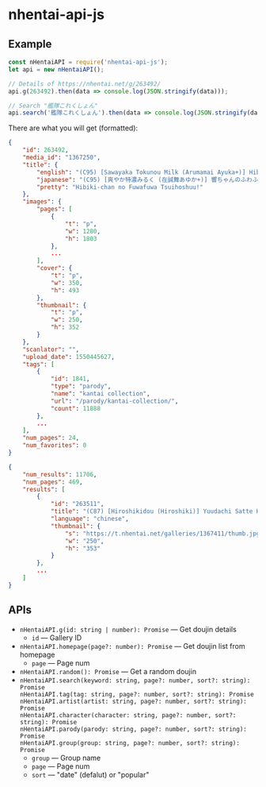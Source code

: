 # nhentai-api-js
## Example
```javascript
const nHentaiAPI = require('nhentai-api-js');
let api = new nHentaiAPI();

// Details of https://nhentai.net/g/263492/
api.g(263492).then(data => console.log(JSON.stringify(data)));

// Search "艦隊これくしょん"
api.search('艦隊これくしょん').then(data => console.log(JSON.stringify(data)));
```

There are what you will get (formatted):

```json
{
    "id": 263492,
    "media_id": "1367250",
    "title": {
        "english": "(C95) [Sawayaka Tokunou Milk (Arumamai Ayuka+)] Hibiki-chan no Fuwafuwa Tsuihoshuu! (Kantai Collection -KanColle-) [Chinese] [山樱汉化]",
        "japanese": "(C95) [爽やか特濃みるく (在誠舞あゆか+)] 響ちゃんのふわふわ追補習! (艦隊これくしょん -艦これ-) [中国翻訳]",
        "pretty": "Hibiki-chan no Fuwafuwa Tsuihoshuu!"
    },
    "images": {
        "pages": [
            {
                "t": "p",
                "w": 1280,
                "h": 1803
            },
            ...
        ],
        "cover": {
            "t": "p",
            "w": 350,
            "h": 493
        },
        "thumbnail": {
            "t": "p",
            "w": 250,
            "h": 352
        }
    },
    "scanlator": "",
    "upload_date": 1550445627,
    "tags": [
        {
            "id": 1841,
            "type": "parody",
            "name": "kantai collection",
            "url": "/parody/kantai-collection/",
            "count": 11888
        },
        ...
    ],
    "num_pages": 24,
    "num_favorites": 0
}
```

```json
{
    "num_results": 11706,
    "num_pages": 469,
    "results": [
        {
            "id": "263511",
            "title": "(C87) [Hiroshikidou (Hiroshiki)] Yuudachi Satte Hi ga Shizumu (Kantai Collection -KanColle-)[Chinese][基德漢化組]",
            "language": "chinese",
            "thumbnail": {
                "s": "https://t.nhentai.net/galleries/1367411/thumb.jpg",
                "w": "250",
                "h": "353"
            }
        },
        ...
    ]
}
```

## APIs
- `nHentaiAPI.g(id: string | number): Promise` — Get doujin details
  - `id` — Gallery ID
- `nHentaiAPI.homepage(page?: number): Promise` — Get doujin list from homepage
  - `page` — Page num
- `nHentaiAPI.random(): Promise` — Get a random doujin
- `nHentaiAPI.search(keyword: string, page?: number, sort?: string): Promise`  
  `nHentaiAPI.tag(tag: string, page?: number, sort?: string): Promise`  
  `nHentaiAPI.artist(artist: string, page?: number, sort?: string): Promise`  
  `nHentaiAPI.character(character: string, page?: number, sort?: string): Promise`  
  `nHentaiAPI.parody(parody: string, page?: number, sort?: string): Promise`  
  `nHentaiAPI.group(group: string, page?: number, sort?: string): Promise`  
  - `group` — Group name
  - `page` — Page num
  - `sort` — "date" (defalut) or "popular"
